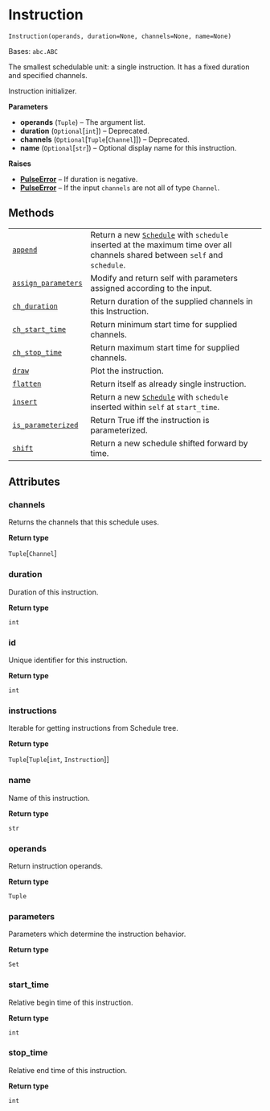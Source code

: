 # Instruction

<span id="undefined" />

`Instruction(operands, duration=None, channels=None, name=None)`

Bases: `abc.ABC`

The smallest schedulable unit: a single instruction. It has a fixed duration and specified channels.

Instruction initializer.

**Parameters**

*   **operands** (`Tuple`) – The argument list.
*   **duration** (`Optional`\[`int`]) – Deprecated.
*   **channels** (`Optional`\[`Tuple`\[`Channel`]]) – Deprecated.
*   **name** (`Optional`\[`str`]) – Optional display name for this instruction.

**Raises**

*   [**PulseError**](qiskit.pulse.PulseError#qiskit.pulse.PulseError "qiskit.pulse.PulseError") – If duration is negative.
*   [**PulseError**](qiskit.pulse.PulseError#qiskit.pulse.PulseError "qiskit.pulse.PulseError") – If the input `channels` are not all of type `Channel`.

## Methods

|                                                                                                                                                                                                  |                                                                                                                                                                                                     |
| ------------------------------------------------------------------------------------------------------------------------------------------------------------------------------------------------ | --------------------------------------------------------------------------------------------------------------------------------------------------------------------------------------------------- |
| [`append`](qiskit.pulse.instructions.Instruction.append#qiskit.pulse.instructions.Instruction.append "qiskit.pulse.instructions.Instruction.append")                                             | Return a new [`Schedule`](qiskit.pulse.Schedule#qiskit.pulse.Schedule "qiskit.pulse.Schedule") with `schedule` inserted at the maximum time over all channels shared between `self` and `schedule`. |
| [`assign_parameters`](qiskit.pulse.instructions.Instruction.assign_parameters#qiskit.pulse.instructions.Instruction.assign_parameters "qiskit.pulse.instructions.Instruction.assign_parameters") | Modify and return self with parameters assigned according to the input.                                                                                                                             |
| [`ch_duration`](qiskit.pulse.instructions.Instruction.ch_duration#qiskit.pulse.instructions.Instruction.ch_duration "qiskit.pulse.instructions.Instruction.ch_duration")                         | Return duration of the supplied channels in this Instruction.                                                                                                                                       |
| [`ch_start_time`](qiskit.pulse.instructions.Instruction.ch_start_time#qiskit.pulse.instructions.Instruction.ch_start_time "qiskit.pulse.instructions.Instruction.ch_start_time")                 | Return minimum start time for supplied channels.                                                                                                                                                    |
| [`ch_stop_time`](qiskit.pulse.instructions.Instruction.ch_stop_time#qiskit.pulse.instructions.Instruction.ch_stop_time "qiskit.pulse.instructions.Instruction.ch_stop_time")                     | Return maximum start time for supplied channels.                                                                                                                                                    |
| [`draw`](qiskit.pulse.instructions.Instruction.draw#qiskit.pulse.instructions.Instruction.draw "qiskit.pulse.instructions.Instruction.draw")                                                     | Plot the instruction.                                                                                                                                                                               |
| [`flatten`](qiskit.pulse.instructions.Instruction.flatten#qiskit.pulse.instructions.Instruction.flatten "qiskit.pulse.instructions.Instruction.flatten")                                         | Return itself as already single instruction.                                                                                                                                                        |
| [`insert`](qiskit.pulse.instructions.Instruction.insert#qiskit.pulse.instructions.Instruction.insert "qiskit.pulse.instructions.Instruction.insert")                                             | Return a new [`Schedule`](qiskit.pulse.Schedule#qiskit.pulse.Schedule "qiskit.pulse.Schedule") with `schedule` inserted within `self` at `start_time`.                                              |
| [`is_parameterized`](qiskit.pulse.instructions.Instruction.is_parameterized#qiskit.pulse.instructions.Instruction.is_parameterized "qiskit.pulse.instructions.Instruction.is_parameterized")     | Return True iff the instruction is parameterized.                                                                                                                                                   |
| [`shift`](qiskit.pulse.instructions.Instruction.shift#qiskit.pulse.instructions.Instruction.shift "qiskit.pulse.instructions.Instruction.shift")                                                 | Return a new schedule shifted forward by time.                                                                                                                                                      |

## Attributes

<span id="undefined" />

### channels

Returns the channels that this schedule uses.

**Return type**

`Tuple`\[`Channel`]

<span id="undefined" />

### duration

Duration of this instruction.

**Return type**

`int`

<span id="undefined" />

### id

Unique identifier for this instruction.

**Return type**

`int`

<span id="undefined" />

### instructions

Iterable for getting instructions from Schedule tree.

**Return type**

`Tuple`\[`Tuple`\[`int`, `Instruction`]]

<span id="undefined" />

### name

Name of this instruction.

**Return type**

`str`

<span id="undefined" />

### operands

Return instruction operands.

**Return type**

`Tuple`

<span id="undefined" />

### parameters

Parameters which determine the instruction behavior.

**Return type**

`Set`

<span id="undefined" />

### start\_time

Relative begin time of this instruction.

**Return type**

`int`

<span id="undefined" />

### stop\_time

Relative end time of this instruction.

**Return type**

`int`
